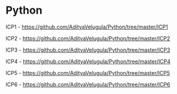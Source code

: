 # Python

ICP1 - https://github.com/AdityaVelugula/Python/tree/master/ICP1

ICP2 - https://github.com/AdityaVelugula/Python/tree/master/ICP2

ICP3 - https://github.com/AdityaVelugula/Python/tree/master/ICP3

ICP4 - https://github.com/AdityaVelugula/Python/tree/master/ICP4

ICP5 - https://github.com/AdityaVelugula/Python/tree/master/ICP5

ICP6 - https://github.com/AdityaVelugula/Python/tree/master/ICP6
